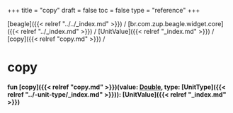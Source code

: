 +++
title = "copy"
draft = false
toc = false
type = "reference"
+++

[beagle]({{< relref "../../_index.md" >}}) / [br.com.zup.beagle.widget.core]({{< relref "../_index.md" >}}) / [UnitValue]({{< relref "_index.md" >}}) / [copy]({{< relref "copy.md" >}}) / 



# copy  
  
<b><b>fun [copy]({{< relref "copy.md" >}})(value: [Double](https://kotlinlang.org/api/latest/jvm/stdlib/kotlin/-double/index.html), type: [UnitType]({{< relref "../-unit-type/_index.md" >}})): [UnitValue]({{< relref "_index.md" >}})</b></b>  



